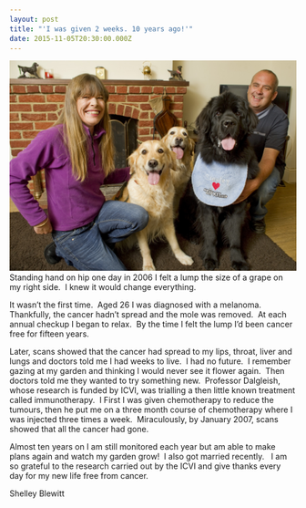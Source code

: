 ```yaml
---
layout: post
title: "'I was given 2 weeks. 10 years ago!'"
date: 2015-11-05T20:30:00.000Z
---
```



![](/uploads/versions/img-0871-1---x----3712-2712x---.jpg)Standing hand on hip one day in 2006 I felt a lump the size of a grape on my right side.  I knew it would change everything.

It wasn’t the first time.  Aged 26 I was diagnosed with a melanoma.  Thankfully, the cancer hadn’t spread and the mole was removed.  At each annual checkup I began to relax.  By the time I felt the lump I’d been cancer free for fifteen years.

Later, scans showed that the cancer had spread to my lips, throat, liver and lungs and doctors told me I had weeks to live.  I had no future.  I remember gazing at my garden and thinking I would never see it flower again.  Then doctors told me they wanted to try something new.  Professor Dalgleish, whose research is funded by ICVI, was trialling a then little known treatment called immunotherapy.  I First I was given chemotherapy to reduce the tumours, then he put me on a three month course of chemotherapy where I was injected three times a week.  Miraculously, by January 2007, scans showed that all the cancer had gone.

Almost ten years on I am still monitored each year but am able to make plans again and watch my garden grow!  I also got married recently.   I am so grateful to the research carried out by the ICVI and give thanks every day for my new life free from cancer.

Shelley Blewitt
